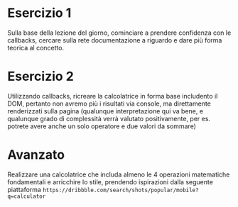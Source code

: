 # Esercizio 1

Sulla base della lezione del giorno, cominciare a prendere confidenza con le callbacks, cercare sulla rete documentazione a riguardo e dare più forma teorica al concetto.

# Esercizio 2

Utilizzando callbacks, ricreare la calcolatrice in forma base includento il DOM, pertanto non avremo più i risultati via console, ma direttamente renderizzati sulla pagina (qualunque interpretazione qui va bene, e qualunque grado di complessità verrà valutato positivamente, per es. potrete avere anche un solo operatore e due valori da sommare)

# Avanzato

Realizzare una calcolatrice che includa almeno le 4 operazioni matematiche fondamentali e arricchire lo stile, prendendo ispirazioni dalla seguente piattaforma `https://dribbble.com/search/shots/popular/mobile?q=calculator`

